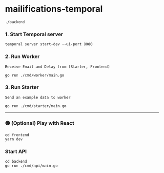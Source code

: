 # mailifications-temporal
`./backend`
### 1. Start Temporal server
```
temporal server start-dev --ui-port 8080
```
### 2. Run Worker 
`Receive Email and Delay from (Starter, Frontend)`
```
go run ./cmd/worker/main.go
```
### 3. Run Starter 
`Send an example data to worker`

```
go run ./cmd/starter/main.go
```
---
### 🟢 (Optional) Play with React 


```
cd frontend
yarn dev
```
### Start API
```
cd backend
go run ./cmd/api/main.go
```


